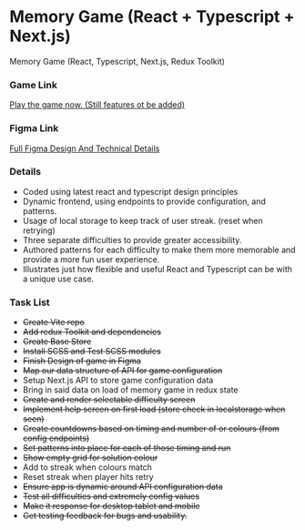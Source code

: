 # Memory Game (React + Typescript + Next.js)
Memory Game (React, Typescript, Next.js, Redux Toolkit)

### Game Link
[Play the game now. (Still features ot be added)](https://re-fill-game-2024.netlify.app/)

### Figma Link
[Full Figma Design And Technical Details](https://www.figma.com/design/1ajIDGUNbZ6kH3JgDBj0Fh/Memory-Game?node-id=0-1&t=cwOJGSE2bAdZOWp8-1)

### Details
- Coded using latest react and typescript design principles
- Dynamic frontend, using endpoints to provide configuration, and patterns.
- Usage of local storage to keep track of user streak. (reset when retrying)
- Three separate difficulties to provide greater accessibility.
- Authored patterns for each difficulty to make them more memorable and provide a more fun user experience.
- Illustrates just how flexible and useful React and Typescript can be with a unique use case.

### Task List
- ~~Create Vite repo~~
- ~~Add redux Toolkit and dependencies~~
- ~~Create Base Store~~
- ~~Install SCSS and Test SCSS modules~~
- ~~Finish Design of game in Figma~~
- ~~Map our data structure of API for game configuration~~
- Setup Next.js API to store game configuration data 
- Bring in said data on load of memory game in redux state
- ~~Create and render selectable difficulty screen~~
- ~~Implement help screen on first load (store check in localstorage when seen)~~
- ~~Create countdowns based on timing and number of or colours (from config endpoints)~~
- ~~Set patterns into place for each of those timing and run~~
- ~~Show empty grid for solution colour~~
- Add to streak when colours match
- Reset streak when player hits retry
- ~~Ensure app is dynamic around API configuration data~~
- ~~Test all difficulties and extremely config values~~
- ~~Make it response for desktop tablet and mobile~~
- ~~Get testing feedback for bugs and usability.~~
